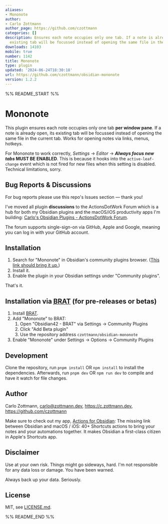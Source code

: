 ```yaml
---
aliases:
- Mononote
author:
- Carlo Zottmann
author_page: https://github.com/czottmann
categories: []
description: Ensures each note occupies only one tab. If a note is already open, its
  existing tab will be focussed instead of opening the same file in the current tab.
downloads: 14103
mobile: true
number: 1142
title: Mononote
type: plugin
updated: '2024-06-24T18:30:18'
url: https://github.com/czottmann/obsidian-mononote
version: 1.2.2
---
```


%% README_START %%

# Mononote

This plugin ensures each note occupies only one tab **per window pane**. If a note is already open, its existing tab will be focussed instead of opening the same file in the current tab. Works for opening notes via links, menus, hotkeys.

For Mononote to work correctly, _Settings_ → _Editor_ → **_Always focus new tabs_ MUST BE ENABLED**. This is because it hooks into the `active-leaf-change` event which is not fired for new files when this setting is disabled. Technical limitations, sorry.


## Bug Reports & Discussions

For bug reports please use this repo's Issues section — thank you!

I've moved all plugin **discussions** to the ActionsDotWork Forum which is a hub for both my Obsidian plugins and the macOS/iOS productivity apps I'm building: [Carlo's Obsidian Plugins - ActionsDotWork Forum](https://forum.actions.work/c/obsidian-plugins/8).

The forum supports single-sign-on via GitHub, Apple and Google, meaning you can log in with your GitHub account.


## Installation

1. Search for "Mononote" in Obsidian's community plugins browser. ([This link should bring it up.](https://obsidian.md/plugins?id=zottmann))
2. Install it.
3. Enable the plugin in your Obsidian settings under "Community plugins".

That's it.


## Installation via <abbr title="Beta Reviewers Auto-update Tester">BRAT</abbr> (for pre-releases or betas)

1. Install [BRAT](https://github.com/TfTHacker/obsidian42-brat).
2. Add "Mononote" to BRAT:
    1. Open "Obsidian42 - BRAT" via Settings → Community Plugins
    2. Click "Add Beta plugin"
    3. Use the repository address `czottmann/obsidian-mononote`
3. Enable "Mononote" under Settings → Options → Community Plugins


## Development

Clone the repository, run `pnpm install` OR `npm install` to install the dependencies.  Afterwards, run `pnpm dev` OR `npm run dev` to compile and have it watch for file changes.


## Author

Carlo Zottmann, <carlo@zottmann.dev>, https://c.zottmann.dev, https://github.com/czottmann

Make sure to check out my app, [Actions for Obsidian](https://actions.work/actions-for-obsidian?ref=github): The missing link between Obsidian and macOS / iOS: 40+ Shortcuts actions to bring your notes and your automations together. It makes Obsidian a first-class citizen in Apple's Shortcuts app.


## Disclaimer

Use at your own risk.  Things might go sideways, hard.  I'm not responsible for any data loss or damage.  You have been warned.

Always back up your data.  Seriously.


## License

MIT, see [LICENSE.md](LICENSE.md).


%% README_END %%